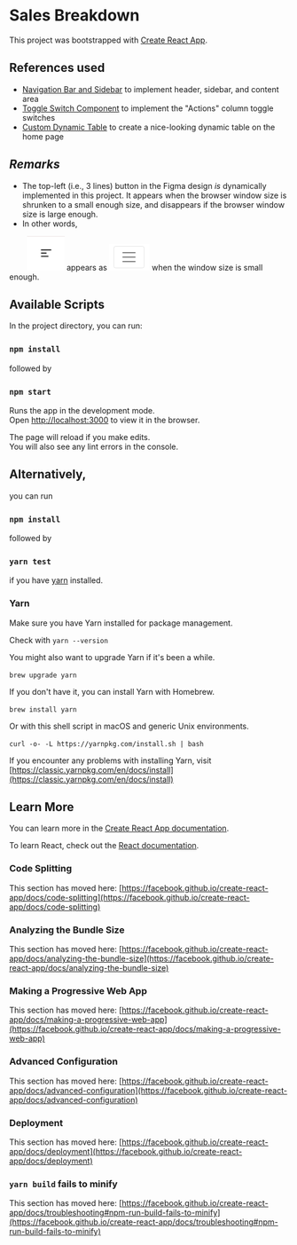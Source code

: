 # Sales Breakdown

This project was bootstrapped with [Create React App](https://github.com/facebook/create-react-app).

## References used
  - [Navigation Bar and Sidebar](https://codeburst.io/how-to-create-a-navigation-bar-and-sidebar-using-react-348243ccd93) to implement header, sidebar, and content area
  - [Toggle Switch Component](https://upmostly.com/tutorials/build-a-react-switch-toggle-component) to implement the "Actions" column toggle switches
  - [Custom Dynamic Table](https://dev.to/abdulbasit313/an-easy-way-to-create-a-customize-dynamic-table-in-react-js-3igg) to create a nice-looking dynamic table on the home page


## *Remarks*
  - The top-left (i.e., 3 lines) button in the Figma design *is* dynamically implemented in this project. It appears when the browser window size is shrunken to a small enough size, and disappears if the browser window size is large enough.
  - In other words,

&nbsp;&nbsp;&nbsp;&nbsp;&nbsp;&nbsp;&nbsp;&nbsp;![Figma button pic](images/1.png) appears as ![My button version](images/2.png) when the window size is small enough.

## Available Scripts

In the project directory, you can run:

### `npm install`

followed by

### `npm start`

Runs the app in the development mode.\
Open [http://localhost:3000](http://localhost:3000) to view it in the browser.

The page will reload if you make edits.\
You will also see any lint errors in the console.

## Alternatively,

you can run

### `npm install`

followed by
### `yarn test`

if you have [yarn](https://classic.yarnpkg.com/en/docs/install#debian-stable) installed.

### Yarn
Make sure you have Yarn installed for package management.

Check with `yarn --version`

You might also want to upgrade Yarn if it's been a while.

`brew upgrade yarn`

If you don't have it, you can install Yarn with Homebrew. 

`brew install yarn`

Or with this shell script in macOS and generic Unix environments.

`curl -o- -L https://yarnpkg.com/install.sh | bash`

If you encounter any problems with installing Yarn, visit [https://classic.yarnpkg.com/en/docs/install](https://classic.yarnpkg.com/en/docs/install)

## Learn More

You can learn more in the [Create React App documentation](https://facebook.github.io/create-react-app/docs/getting-started).

To learn React, check out the [React documentation](https://reactjs.org/).

### Code Splitting

This section has moved here: [https://facebook.github.io/create-react-app/docs/code-splitting](https://facebook.github.io/create-react-app/docs/code-splitting)

### Analyzing the Bundle Size

This section has moved here: [https://facebook.github.io/create-react-app/docs/analyzing-the-bundle-size](https://facebook.github.io/create-react-app/docs/analyzing-the-bundle-size)

### Making a Progressive Web App

This section has moved here: [https://facebook.github.io/create-react-app/docs/making-a-progressive-web-app](https://facebook.github.io/create-react-app/docs/making-a-progressive-web-app)

### Advanced Configuration

This section has moved here: [https://facebook.github.io/create-react-app/docs/advanced-configuration](https://facebook.github.io/create-react-app/docs/advanced-configuration)

### Deployment

This section has moved here: [https://facebook.github.io/create-react-app/docs/deployment](https://facebook.github.io/create-react-app/docs/deployment)

### `yarn build` fails to minify

This section has moved here: [https://facebook.github.io/create-react-app/docs/troubleshooting#npm-run-build-fails-to-minify](https://facebook.github.io/create-react-app/docs/troubleshooting#npm-run-build-fails-to-minify)
